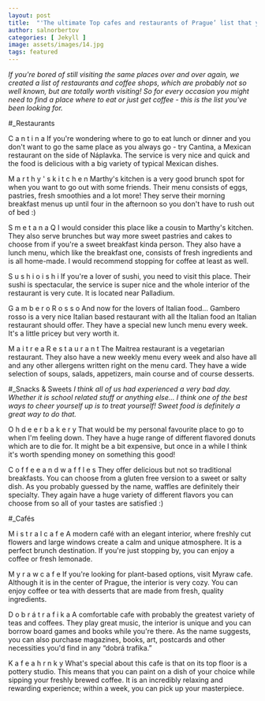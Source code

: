 ```yaml
---
layout: post
title:  "'The ultimate Top cafes and restaurants of Prague’ list that you’ve been looking for!"
author: salnorbertov
categories: [ Jekyll ]
image: assets/images/14.jpg
tags: featured
---
```

*If you're bored of still visiting the same places over and over again, we created a list of restaurants and coffee shops, which are probably not so well known, but are totally worth visiting!  So for every occasion you might need to find a place where to eat or just get coffee - this is the list you've been looking for.*

#_Restaurants
                                                       
C a n t i n a
If you're wondering where to go to eat lunch or dinner and you don't want to go the same place as you always go - try Cantina, a Mexican restaurant on the side of Náplavka. The service is very nice and quick and the food is delicious with a big variety of typical Mexican dishes. 

M a r t h y ' s  k i t c h e n 
Marthy's kitchen is a very good brunch spot for when you want to go out with some friends. Their menu consists of eggs, pastries, fresh smoothies and a lot more! They serve their morning breakfast menus up until four in the afternoon so you don't have to rush out of bed :) 

S m e t a n a  Q 
I would consider this place like a cousin to Marthy's kitchen. They also serve brunches but way more sweet pastries and cakes to choose from if you're a sweet breakfast kinda person. They also have a lunch menu, which like the breakfast one, consists of fresh ingredients and is all home-made. I would recommend stopping for coffee at least as well. 

S u s h i   o i s h i 
If you're a lover of sushi, you need to visit this place. Their sushi is spectacular, the service is super nice and the whole interior of the restaurant is very cute. It is located near Palladium. 

G a m b e r o R o s s o 
And now for the lovers of Italian food… Gambero rosso is a very nice Italian based restaurant with all the Italian food an Italian restaurant should offer. They have a special new lunch menu every week. It's a little pricey but very worth it. 

M a i t r e a   R e s t a u r a n t
The Maitrea restaurant is a vegetarian restaurant. They also have a new weekly menu every week and also have all and any other allergens written right on the menu card. They have a wide selection of soups, salads, appetizers, main course and of course desserts. 

#_Snacks & Sweets
*I think all of us had experienced a very bad day. Whether it is school related stuff or anything else… I think one of the best ways to cheer yourself up is to treat yourself! Sweet food is definitely a great way to do that.* 

O h  d e e r  b a k e r y
That would be my personal favourite place to go to when I'm feeling down. They have a huge range of different flavored donuts which are to die for. It might be a bit expensive, but once in a while I think it's worth spending money on something this good! 

C o f f e e  a n d   w a f f l e s 
They offer delicious but not so traditional breakfasts. You can choose from a gluten free version to a sweet or salty dish. As you probably guessed by the name, waffles are definitely their specialty. They again have a huge variety of different flavors you can choose from so all of your tastes are satisfied :)

#_Cafés                      

M i s t r a l   c a f e 
A modern café with an elegant interior, where freshly cut flowers and large windows create a calm and unique atmosphere. It is a perfect brunch destination. If you're just stopping by, you can enjoy a coffee or fresh lemonade.

M y r a w   c a f e
If you're looking for plant-based options, visit Myraw cafe. Although it is in the center of Prague, the interior is very cozy. You can enjoy coffee or tea with desserts that are made from fresh, quality ingredients. 

D o b r á   t r a f i k a
 A comfortable cafe with probably the greatest variety of teas and coffees. They play great music, the interior is unique and you can borrow board games and books while you're there. As the name suggests, you can also purchase magazines, books, art, postcards and other necessities you'd find in any “dobrá trafika.” 

K a f e   a   h r n k y 
 What's special about this cafe is that on its top floor is a pottery studio. This means that you can paint on  a dish of your choice while sipping your freshly brewed coffee. It is an incredibly relaxing and rewarding experience; within a week, you can pick up your masterpiece. 


